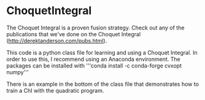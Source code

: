 # ChoquetIntegral
The Choquet Integral is a proven fusion strategy. 
Check out any of the publications that we've done on the Choquet Integral (http://derektanderson.com/pubs.html). 

This code is a python class file for learning and using a Choquet Integral. In order to use this, I recommend using an Anaconda environment. The packages can be installed with '''conda install -c conda-forge cvxopt numpy'''

There is an example in the bottom of the class file that demonstrates how to train a ChI with the quadratic program. 
